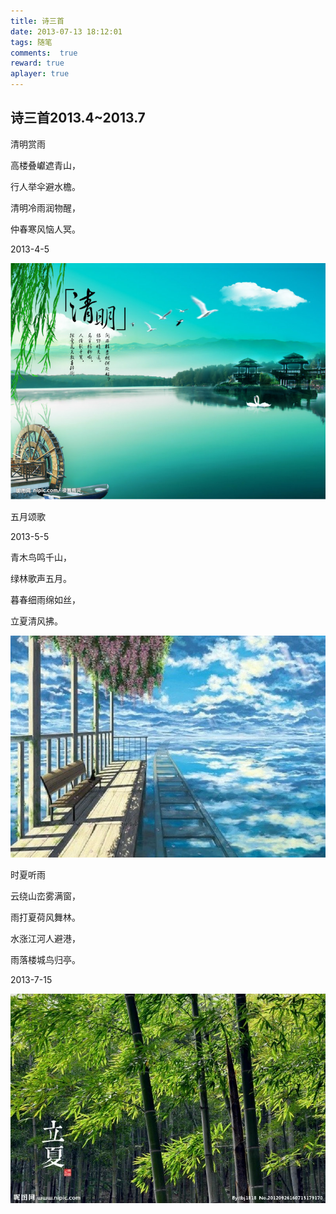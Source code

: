 ```yaml
---
title: 诗三首
date: 2013-07-13 18:12:01
tags: 随笔
comments:  true
reward: true
aplayer: true
---
```


## 诗三首2013.4~2013.7

<!-- more -->
<div id="aplayer"></div>
<script>
var apmusic = "name: '光るなら',artist: 'Goose house',url:'https://music.163.com/song/media/outer/url?id=506650377.mp3', cover: 'https://p1.music.126.net/nd_hrcffrO41ho9kwvh6mQ==/109951163026324216.jpg', theme: '#ebd0c2'";
</script>

清明赏雨

高楼叠巘遮青山，

行人举伞避水檐。

清明冷雨润物醒，

仲春寒风恼人冥。

2013-4-5

![p1](/assets/img/7e3c1488103411.jpg)

五月颂歌

2013-5-5

青木鸟鸣千山，

绿林歌声五月。

暮春细雨绵如丝，

立夏清风拂。

![p2](/assets/img/b7b51488103444.jpg)

时夏听雨

云绕山峦雾满窗，

雨打夏荷风舞林。

水涨江河人避港，

雨落楼城鸟归亭。

2013-7-15

![p3](/assets/img/60901488103469.jpg)